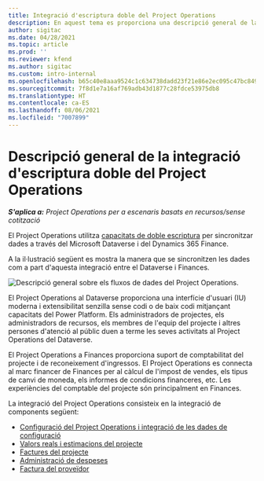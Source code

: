 ```yaml
---
title: Integració d'escriptura doble del Project Operations
description: En aquest tema es proporciona una descripció general de la integració d'escriptura doble del Project Operations.
author: sigitac
ms.date: 04/28/2021
ms.topic: article
ms.prod: ''
ms.reviewer: kfend
ms.author: sigitac
ms.custom: intro-internal
ms.openlocfilehash: b65c40e8aaa9524c1c634738dadd23f21e86e2ec095c47bc849467c8806addbc
ms.sourcegitcommit: 7f8d1e7a16af769adb43d1877c28fdce53975db8
ms.translationtype: HT
ms.contentlocale: ca-ES
ms.lasthandoff: 08/06/2021
ms.locfileid: "7007899"
---
```

# <a name="project-operations-dual-write-integration-overview"></a>Descripció general de la integració d'escriptura doble del Project Operations

_**S'aplica a:** Project Operations per a escenaris basats en recursos/sense cotització_

El Project Operations utilitza [capacitats de doble escriptura](/dynamics365/fin-ops-core/dev-itpro/data-entities/dual-write/dual-write-home-page) per sincronitzar dades a través del Microsoft Dataverse i del Dynamics 365 Finance.

A la il·lustració següent es mostra la manera que se sincronitzen les dades com a part d'aquesta integració entre el Dataverse i Finances.

![Descripció general sobre els fluxos de dades del Project Operations.](./media/ProjectOperationsFlows.jpg)

El Project Operations al Dataverse proporciona una interfície d'usuari (IU) moderna i extensibilitat senzilla sense codi o de baix codi mitjançant capacitats del Power Platform. Els administradors de projectes, els administradors de recursos, els membres de l'equip del projecte i altres persones d'atenció al públic duen a terme les seves activitats al Project Operations del Dataverse.

El Project Operations a Finances proporciona suport de comptabilitat del projecte i de reconeixement d'ingressos. El Project Operations es connecta al marc financer de Finances per al càlcul de l'impost de vendes, els tipus de canvi de moneda, els informes de condicions financeres, etc. Les experiències del comptable del projecte són principalment en Finances.

La integració del Project Operations consisteix en la integració de components següent:


- [Configuració del Project Operations i integració de les dades de configuració](resource-dual-write-setup-integration.md) 
- [Valors reals i estimacions del projecte](resource-dual-write-estimates-actuals.md)
- [Factures del projecte](resource-dual-write-project-invoice.md)
- [Administració de despeses](resource-dual-write-expense.md)
- [Factura del proveïdor](resource-dual-write-vendor-invoice.md)
